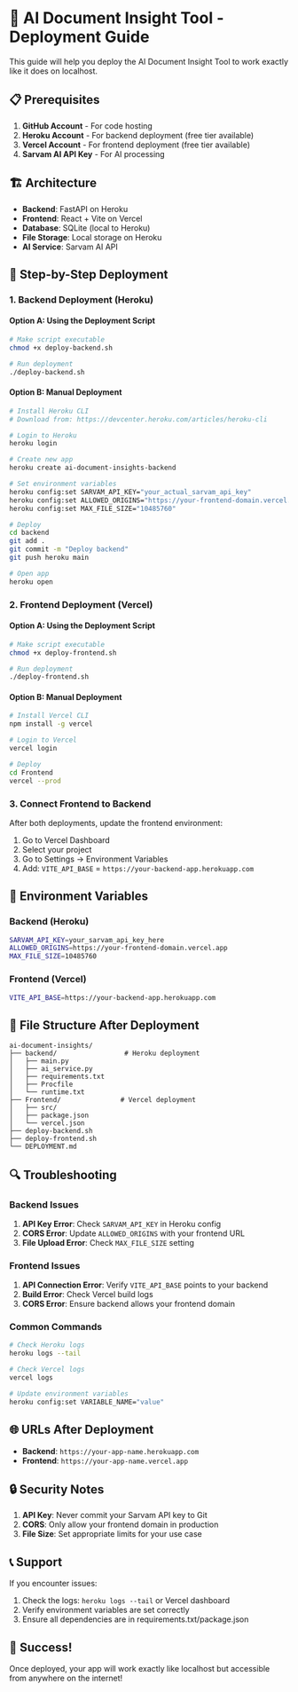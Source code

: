 # 🚀 AI Document Insight Tool - Deployment Guide

This guide will help you deploy the AI Document Insight Tool to work exactly like it does on localhost.

## 📋 Prerequisites

1. **GitHub Account** - For code hosting
2. **Heroku Account** - For backend deployment (free tier available)
3. **Vercel Account** - For frontend deployment (free tier available)
4. **Sarvam AI API Key** - For AI processing

## 🏗️ Architecture

- **Backend**: FastAPI on Heroku
- **Frontend**: React + Vite on Vercel
- **Database**: SQLite (local to Heroku)
- **File Storage**: Local storage on Heroku
- **AI Service**: Sarvam AI API

## 🚀 Step-by-Step Deployment

### 1. Backend Deployment (Heroku)

#### Option A: Using the Deployment Script
```bash
# Make script executable
chmod +x deploy-backend.sh

# Run deployment
./deploy-backend.sh
```

#### Option B: Manual Deployment
```bash
# Install Heroku CLI
# Download from: https://devcenter.heroku.com/articles/heroku-cli

# Login to Heroku
heroku login

# Create new app
heroku create ai-document-insights-backend

# Set environment variables
heroku config:set SARVAM_API_KEY="your_actual_sarvam_api_key"
heroku config:set ALLOWED_ORIGINS="https://your-frontend-domain.vercel.app"
heroku config:set MAX_FILE_SIZE="10485760"

# Deploy
cd backend
git add .
git commit -m "Deploy backend"
git push heroku main

# Open app
heroku open
```

### 2. Frontend Deployment (Vercel)

#### Option A: Using the Deployment Script
```bash
# Make script executable
chmod +x deploy-frontend.sh

# Run deployment
./deploy-frontend.sh
```

#### Option B: Manual Deployment
```bash
# Install Vercel CLI
npm install -g vercel

# Login to Vercel
vercel login

# Deploy
cd Frontend
vercel --prod
```

### 3. Connect Frontend to Backend

After both deployments, update the frontend environment:

1. Go to Vercel Dashboard
2. Select your project
3. Go to Settings → Environment Variables
4. Add: `VITE_API_BASE` = `https://your-backend-app.herokuapp.com`

## 🔧 Environment Variables

### Backend (Heroku)
```bash
SARVAM_API_KEY=your_sarvam_api_key_here
ALLOWED_ORIGINS=https://your-frontend-domain.vercel.app
MAX_FILE_SIZE=10485760
```

### Frontend (Vercel)
```bash
VITE_API_BASE=https://your-backend-app.herokuapp.com
```

## 📁 File Structure After Deployment

```
ai-document-insights/
├── backend/                 # Heroku deployment
│   ├── main.py
│   ├── ai_service.py
│   ├── requirements.txt
│   ├── Procfile
│   └── runtime.txt
├── Frontend/               # Vercel deployment
│   ├── src/
│   ├── package.json
│   └── vercel.json
├── deploy-backend.sh
├── deploy-frontend.sh
└── DEPLOYMENT.md
```

## 🔍 Troubleshooting

### Backend Issues
1. **API Key Error**: Check `SARVAM_API_KEY` in Heroku config
2. **CORS Error**: Update `ALLOWED_ORIGINS` with your frontend URL
3. **File Upload Error**: Check `MAX_FILE_SIZE` setting

### Frontend Issues
1. **API Connection Error**: Verify `VITE_API_BASE` points to your backend
2. **Build Error**: Check Vercel build logs
3. **CORS Error**: Ensure backend allows your frontend domain

### Common Commands
```bash
# Check Heroku logs
heroku logs --tail

# Check Vercel logs
vercel logs

# Update environment variables
heroku config:set VARIABLE_NAME="value"
```

## 🌐 URLs After Deployment

- **Backend**: `https://your-app-name.herokuapp.com`
- **Frontend**: `https://your-app-name.vercel.app`

## 🔒 Security Notes

1. **API Key**: Never commit your Sarvam API key to Git
2. **CORS**: Only allow your frontend domain in production
3. **File Size**: Set appropriate limits for your use case

## 📞 Support

If you encounter issues:
1. Check the logs: `heroku logs --tail` or Vercel dashboard
2. Verify environment variables are set correctly
3. Ensure all dependencies are in requirements.txt/package.json

## 🎉 Success!

Once deployed, your app will work exactly like localhost but accessible from anywhere on the internet!
